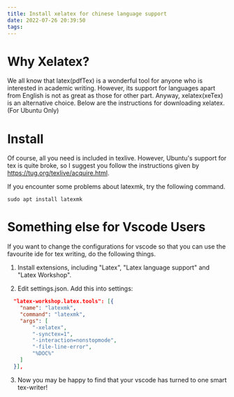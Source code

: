 ```yaml
---
title: Install xelatex for chinese language support
date: 2022-07-26 20:39:50
tags:
---
```

# Why Xelatex?

We all know that latex(pdfTex) is a wonderful tool for anyone who is interested in academic writing. However, its support for languages apart from English is not as great as those for other part. Anyway, xelatex(xeTex) is an alternative choice. Below are the instructions for downloading xelatex.(For Ubuntu Only)

# Install

Of course, all you need is included in texlive. However, Ubuntu's support for tex is quite broke, so I suggest you follow the instructions given by https://tug.org/texlive/acquire.html. 

If you encounter some problems about latexmk, try the following command.
```shell
sudo apt install latexmk
```

# Something else for Vscode Users

If you want to change the configurations for vscode so that you can use the favourite ide for tex writing, do the following things.

1. Install extensions, including "Latex", "Latex language support" and "Latex Workshop". 

2. Edit settings.json. Add this into settings:
```json
  "latex-workshop.latex.tools": [{
    "name": "latexmk",
    "command": "latexmk",
    "args": [
        "-xelatex",
        "-synctex=1",
        "-interaction=nonstopmode",
        "-file-line-error",
        "%DOC%"
    ]
  }],
```

3. Now you may be happy to find that your vscode has turned to one smart tex-writer!